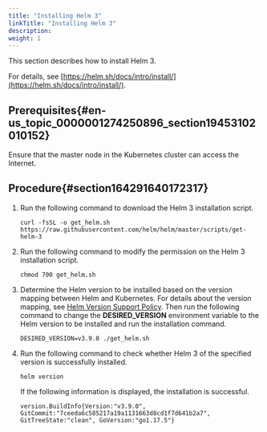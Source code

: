 ```yaml
---
title: "Installing Helm 3"
linkTitle: "Installing Helm 3"
description: 
weight: 1
---
```


This section describes how to install Helm 3.

For details, see  [https://helm.sh/docs/intro/install/](https://helm.sh/docs/intro/install/).

## Prerequisites{#en-us_topic_0000001274250896_section19453102010152}

Ensure that the master node in the Kubernetes cluster can access the Internet.

## Procedure{#section164291640172317}

1.  Run the following command to download the Helm 3 installation script.

    ```
    curl -fsSL -o get_helm.sh https://raw.githubusercontent.com/helm/helm/master/scripts/get-helm-3
    ```

2.  Run the following command to modify the permission on the Helm 3 installation script.

    ```
    chmod 700 get_helm.sh
    ```

3.  Determine the Helm version to be installed based on the version mapping between Helm and Kubernetes. For details about the version mapping, see  [Helm Version Support Policy](https://helm.sh/docs/topics/version_skew/#supported-version-skew). Then run the following command to change the  **DESIRED\_VERSION**  environment variable to the Helm version to be installed and run the installation command.

    ```
    DESIRED_VERSION=v3.9.0 ./get_helm.sh
    ```

4.  Run the following command to check whether Helm 3 of the specified version is successfully installed.

    ```
    helm version
    ```

    If the following information is displayed, the installation is successful.

    ```
    version.BuildInfo{Version:"v3.9.0", GitCommit:"7ceeda6c585217a19a1131663d8cd1f7d641b2a7", GitTreeState:"clean", GoVersion:"go1.17.5"}
    ```

